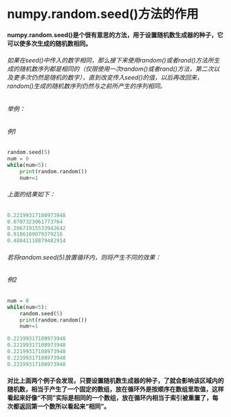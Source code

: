 # numpy.random.seed()方法的作用

#### numpy.random.seed()是个很有意思的方法，用于设置随机数生成器的种子，它可以使多次生成的随机数相同。

###### 如果在seed()中传入的数字相同，那么接下来使用random()或者rand()方法所生成的随机数序列都是相同的（仅限使用一次random()或者rand()方法，第二次以及更多次仍然是随机的数字），直到改变传入seed()的值，以后再改回来，random()生成的随机数序列仍然与之前所产生的序列相同。

###### 举例：

###### 例1

```python
random.seed(5)
num = 0
while(num<5):
    print(random.random())
    num+=1
```

###### 上面的结果如下：

```python
0.22199317108973948
0.8707323061773764
0.20671915533942642
0.9186109079379216
0.48841118879482914
```

###### 若将random.seed(5)放置循环内，则将产生不同的效果：

###### 例2

```python
num = 0
while(num<5):
    random.seed(5)
    print(random.random())
    num+=1
```

```python
0.22199317108973948
0.22199317108973948
0.22199317108973948
0.22199317108973948
0.22199317108973948
```

#### 对比上面两个例子会发现，只要设置随机数生成器的种子，了就会影响该区域内的随机数，相当于产生了一个固定的数组，放在循环外是按顺序在数组里取值，这样看起来好像“不同”实际是相同的一个数组，放在循环内相当于索引被重置了，每次都返回第一个数所以看起来“相同”。

